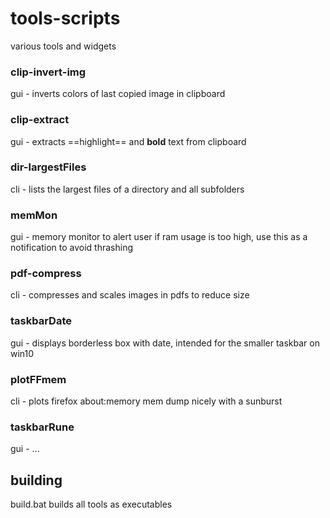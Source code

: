 # tools-scripts
various tools and widgets

### clip-invert-img
gui - inverts colors of last copied image in clipboard

### clip-extract
gui - extracts ==highlight== and **bold** text from clipboard

### dir-largestFiles
cli - lists the largest files of a directory and all subfolders

### memMon
gui - memory monitor to alert user if ram usage is too high, use this as a notification to avoid thrashing

### pdf-compress
cli - compresses and scales images in pdfs to reduce size

### taskbarDate
gui - displays borderless box with date, intended for the smaller taskbar on win10

### plotFFmem
cli - plots firefox about:memory mem dump nicely with a sunburst

### taskbarRune
gui - ...

## building

build.bat builds all tools as executables
